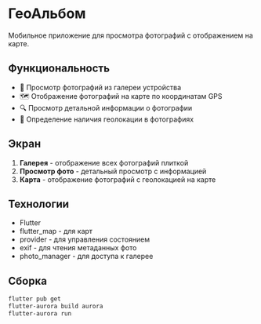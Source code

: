 # ГеоАльбом

Мобильное приложение для просмотра фотографий с отображением на карте.

## Функциональность

- 📸 Просмотр фотографий из галереи устройства
- 🗺️ Отображение фотографий на карте по координатам GPS
- 🔍 Просмотр детальной информации о фотографии
- 📍 Определение наличия геолокации в фотографиях

## Экран

1. **Галерея** - отображение всех фотографий плиткой
2. **Просмотр фото** - детальный просмотр с информацией
3. **Карта** - отображение фотографий с геолокацией на карте

## Технологии

- Flutter
- flutter_map - для карт
- provider - для управления состоянием
- exif - для чтения метаданных фото
- photo_manager - для доступа к галерее

## Сборка

```bash
flutter pub get
flutter-aurora build aurora
flutter-aurora run
